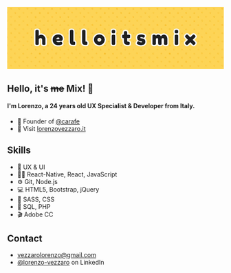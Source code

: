 ![](./src/img/bg.jpg)

## Hello, it's ~~me~~ Mix! 👋
#### I'm Lorenzo, a 24 years old UX Specialist & Developer from Italy.


- 🧭 Founder of [@carafe](https://bit.ly/carafe-app)
- 👥 Visit [lorenzovezzaro.it](https://lorenzovezzaro.it)

## Skills
- 🎢 UX & UI
- 👨‍💻 React-Native, React, JavaScript
- ⚙️ Git, Node.js
- 💻 HTML5, Bootstrap, jQuery
- 🎨 SASS, CSS
- 💾 SQL, PHP
- 🎬 Adobe CC

## Contact
- [vezzarolorenzo@gmail.com](mailto:vezzarolorenzo@gmail.com)
- [@lorenzo-vezzaro](https://www.linkedin.com/in/lorenzo-vezzaro) on LinkedIn
